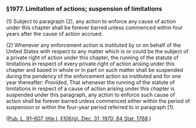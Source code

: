 ### §1977. Limitation of actions; suspension of limitations ###

[]()

(1) Subject to paragraph (2), any action to enforce any cause of action under this chapter shall be forever barred unless commenced within four years after the cause of action accrued.

[]()

(2) Whenever any enforcement action is instituted by or on behalf of the United States with respect to any matter which is or could be the subject of a private right of action under this chapter, the running of the statute of limitations in respect of every private right of action arising under this chapter and based in whole or in part on such matter shall be suspended during the pendency of the enforcement action so instituted and for one year thereafter: *Provided*, That whenever the running of the statute of limitations in respect of a cause of action arising under this chapter is suspended under this paragraph, any action to enforce such cause of action shall be forever barred unless commenced either within the period of suspension or within the four-year period referred to in paragraph (1).

([Pub. L. 91–607, title I, §106(g), Dec. 31, 1970, 84 Stat. 1768](/statviewer.htm?volume=84&page=1768).)
